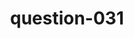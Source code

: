---
layout: question
title: question-031
number: 031
question: Besides a pillow, name something you might rest your head on to go sleep.
answer1: Bed | 26
answer2: Blanket | 22
answer3: Other person | 22
answer4: Your arm | 20
answer5: Stuffed animal/Teddy bear | 4
answer6:
answer7:
answer8:
answer9:
answer10:
---